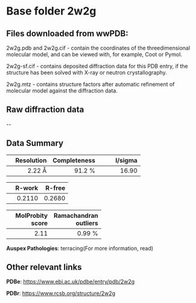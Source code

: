 # Base folder 2w2g

## Files downloaded from wwPDB:

2w2g.pdb and 2w2g.cif - contain the coordinates of the threedimensional molecular model, and can be viewed with, for example, Coot or Pymol.

2w2g-sf.cif - contains deposited diffraction data for this PDB entry, if the structure has been solved with X-ray or neutron crystallography.

2w2g.mtz - contains structure factors after automatic refinement of molecular model against the diffraction data.

## Raw diffraction data

--<br> 

## Data Summary
|   | Resolution | Completeness| I/sigma |
|---|-------------:|----------------:|--------------:|
|   |2.22 Å|91.2  %|<img width=50/>16.90|

|   | **R-work**| **R-free**   
|---|-------------:|----------------:|           
||  0.2110|  0.2680|

|   |**MolProbity<br>score**| **Ramachandran<br>outliers** 
|---|-------------:|----------------:|
||  2.11|  0.99 %|

**Auspex Pathologies**: terracing(For more information, read)

 



## Other relevant links 
**PDBe**:  https://www.ebi.ac.uk/pdbe/entry/pdb/2w2g
 
**PDBr**: https://www.rcsb.org/structure/2w2g 

